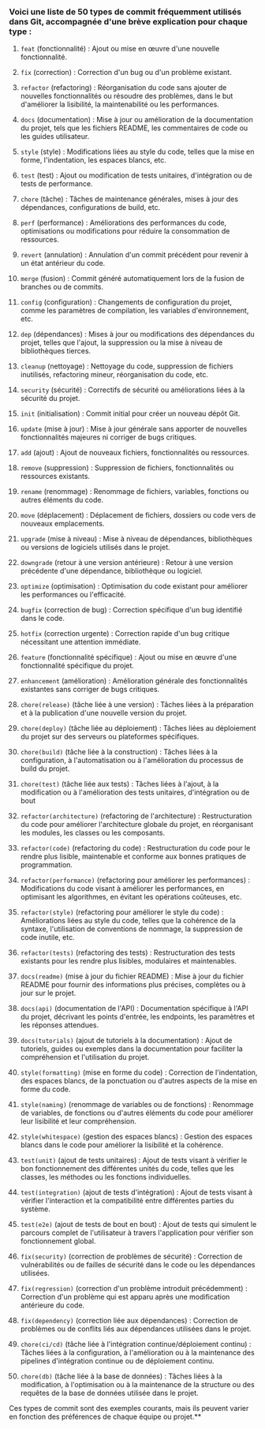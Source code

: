 ### Voici une liste de 50 types de commit fréquemment utilisés dans Git, accompagnée d'une brève explication pour chaque type :

1. `feat` (fonctionnalité) : Ajout ou mise en œuvre d'une nouvelle fonctionnalité.

2. `fix` (correction) : Correction d'un bug ou d'un problème existant.

3. `refactor` (refactoring) : Réorganisation du code sans ajouter de nouvelles fonctionnalités ou résoudre des problèmes, dans le but d'améliorer la lisibilité, la maintenabilité ou les performances.

4. `docs` (documentation) : Mise à jour ou amélioration de la documentation du projet, tels que les fichiers README, les commentaires de code ou les guides utilisateur.

5. `style` (style) : Modifications liées au style du code, telles que la mise en forme, l'indentation, les espaces blancs, etc.

6. `test` (test) : Ajout ou modification de tests unitaires, d'intégration ou de tests de performance.

7. `chore` (tâche) : Tâches de maintenance générales, mises à jour des dépendances, configurations de build, etc.

8. `perf` (performance) : Améliorations des performances du code, optimisations ou modifications pour réduire la consommation de ressources.

9. `revert` (annulation) : Annulation d'un commit précédent pour revenir à un état antérieur du code.

10. `merge` (fusion) : Commit généré automatiquement lors de la fusion de branches ou de commits.

11. `config` (configuration) : Changements de configuration du projet, comme les paramètres de compilation, les variables d'environnement, etc.

12. `dep` (dépendances) : Mises à jour ou modifications des dépendances du projet, telles que l'ajout, la suppression ou la mise à niveau de bibliothèques tierces.

13. `cleanup` (nettoyage) : Nettoyage du code, suppression de fichiers inutilisés, refactoring mineur, réorganisation du code, etc.

14. `security` (sécurité) : Correctifs de sécurité ou améliorations liées à la sécurité du projet.

15. `init` (initialisation) : Commit initial pour créer un nouveau dépôt Git.

16. `update` (mise à jour) : Mise à jour générale sans apporter de nouvelles fonctionnalités majeures ni corriger de bugs critiques.

17. `add` (ajout) : Ajout de nouveaux fichiers, fonctionnalités ou ressources.

18. `remove` (suppression) : Suppression de fichiers, fonctionnalités ou ressources existants.

19. `rename` (renommage) : Renommage de fichiers, variables, fonctions ou autres éléments du code.

20. `move` (déplacement) : Déplacement de fichiers, dossiers ou code vers de nouveaux emplacements.

21. `upgrade` (mise à niveau) : Mise à niveau de dépendances, bibliothèques ou versions de logiciels utilisés dans le projet.

22. `downgrade` (retour à une version antérieure) : Retour à une version précédente d'une dépendance, bibliothèque ou logiciel.

23. `optimize` (optimisation) : Optimisation du code existant pour améliorer les performances ou l'efficacité.

24. `bugfix` (correction de bug) : Correction spécifique d'un bug identifié dans le code.

25. `hotfix` (correction urgente) : Correction rapide d'un bug critique nécessitant une attention immédiate.

26. `feature` (fonctionnalité spécifique) : Ajout ou mise en œuvre d'une fonctionnalité spécifique du projet.

27. `enhancement` (amélioration) : Amélioration générale des fonctionnalités existantes sans corriger de bugs critiques.

28. `chore(release)` (tâche liée à une version) : Tâches liées à la préparation et à la publication d'une nouvelle version du projet.

29. `chore(deploy)` (tâche liée au déploiement) : Tâches liées au déploiement du projet sur des serveurs ou plateformes spécifiques.

30. `chore(build)` (tâche liée à la construction) : Tâches liées à la configuration, à l'automatisation ou à l'amélioration du processus de build du projet.

31. `chore(test)` (tâche liée aux tests) : Tâches liées à l'ajout, à la modification ou à l'amélioration des tests unitaires, d'intégration ou de bout

32. `refactor(architecture)` (refactoring de l'architecture) : Restructuration du code pour améliorer l'architecture globale du projet, en réorganisant les modules, les classes ou les composants.

33. `refactor(code)` (refactoring du code) : Restructuration du code pour le rendre plus lisible, maintenable et conforme aux bonnes pratiques de programmation.

34. `refactor(performance)` (refactoring pour améliorer les performances) : Modifications du code visant à améliorer les performances, en optimisant les algorithmes, en évitant les opérations coûteuses, etc.

35. `refactor(style)` (refactoring pour améliorer le style du code) : Améliorations liées au style du code, telles que la cohérence de la syntaxe, l'utilisation de conventions de nommage, la suppression de code inutile, etc.

36. `refactor(tests)` (refactoring des tests) : Restructuration des tests existants pour les rendre plus lisibles, modulaires et maintenables.

37. `docs(readme)` (mise à jour du fichier README) : Mise à jour du fichier README pour fournir des informations plus précises, complètes ou à jour sur le projet.

38. `docs(api)` (documentation de l'API) : Documentation spécifique à l'API du projet, décrivant les points d'entrée, les endpoints, les paramètres et les réponses attendues.

39. `docs(tutorials)` (ajout de tutoriels à la documentation) : Ajout de tutoriels, guides ou exemples dans la documentation pour faciliter la compréhension et l'utilisation du projet.

40. `style(formatting)` (mise en forme du code) : Correction de l'indentation, des espaces blancs, de la ponctuation ou d'autres aspects de la mise en forme du code.

41. `style(naming)` (renommage de variables ou de fonctions) : Renommage de variables, de fonctions ou d'autres éléments du code pour améliorer leur lisibilité et leur compréhension.

42. `style(whitespace)` (gestion des espaces blancs) : Gestion des espaces blancs dans le code pour améliorer la lisibilité et la cohérence.

43. `test(unit)` (ajout de tests unitaires) : Ajout de tests visant à vérifier le bon fonctionnement des différentes unités du code, telles que les classes, les méthodes ou les fonctions individuelles.

44. `test(integration)` (ajout de tests d'intégration) : Ajout de tests visant à vérifier l'interaction et la compatibilité entre différentes parties du système.

45. `test(e2e)` (ajout de tests de bout en bout) : Ajout de tests qui simulent le parcours complet de l'utilisateur à travers l'application pour vérifier son fonctionnement global.

46. `fix(security)` (correction de problèmes de sécurité) : Correction de vulnérabilités ou de failles de sécurité dans le code ou les dépendances utilisées.

47. `fix(regression)` (correction d'un problème introduit précédemment) : Correction d'un problème qui est apparu après une modification antérieure du code.

48. `fix(dependency)` (correction liée aux dépendances) : Correction de problèmes ou de conflits liés aux dépendances utilisées dans le projet.

49. `chore(ci/cd)` (tâche liée à l'intégration continue/déploiement continu) : Tâches liées à la configuration, à l'amélioration ou à la maintenance des pipelines d'intégration continue ou de déploiement continu.

50. `chore(db)` (tâche liée à la base de données) : Tâches liées à la modification, à l'optimisation ou à la maintenance de la structure ou des requêtes de la base de données utilisée dans le projet.

Ces types de commit sont des exemples courants, mais ils peuvent varier en fonction des préférences de chaque équipe ou projet.**